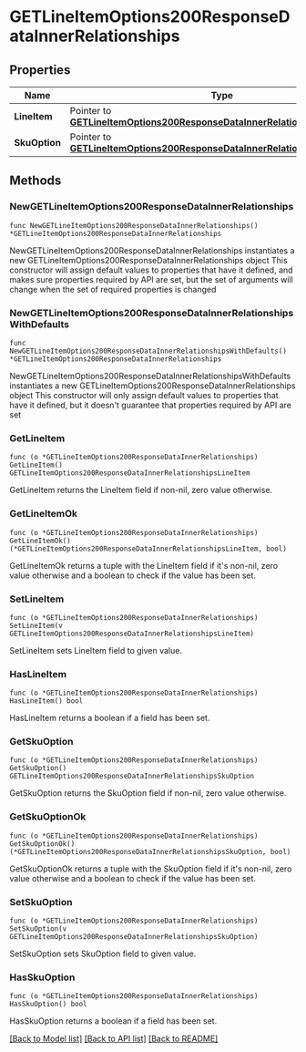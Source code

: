 # GETLineItemOptions200ResponseDataInnerRelationships

## Properties

Name | Type | Description | Notes
------------ | ------------- | ------------- | -------------
**LineItem** | Pointer to [**GETLineItemOptions200ResponseDataInnerRelationshipsLineItem**](GETLineItemOptions200ResponseDataInnerRelationshipsLineItem.md) |  | [optional] 
**SkuOption** | Pointer to [**GETLineItemOptions200ResponseDataInnerRelationshipsSkuOption**](GETLineItemOptions200ResponseDataInnerRelationshipsSkuOption.md) |  | [optional] 

## Methods

### NewGETLineItemOptions200ResponseDataInnerRelationships

`func NewGETLineItemOptions200ResponseDataInnerRelationships() *GETLineItemOptions200ResponseDataInnerRelationships`

NewGETLineItemOptions200ResponseDataInnerRelationships instantiates a new GETLineItemOptions200ResponseDataInnerRelationships object
This constructor will assign default values to properties that have it defined,
and makes sure properties required by API are set, but the set of arguments
will change when the set of required properties is changed

### NewGETLineItemOptions200ResponseDataInnerRelationshipsWithDefaults

`func NewGETLineItemOptions200ResponseDataInnerRelationshipsWithDefaults() *GETLineItemOptions200ResponseDataInnerRelationships`

NewGETLineItemOptions200ResponseDataInnerRelationshipsWithDefaults instantiates a new GETLineItemOptions200ResponseDataInnerRelationships object
This constructor will only assign default values to properties that have it defined,
but it doesn't guarantee that properties required by API are set

### GetLineItem

`func (o *GETLineItemOptions200ResponseDataInnerRelationships) GetLineItem() GETLineItemOptions200ResponseDataInnerRelationshipsLineItem`

GetLineItem returns the LineItem field if non-nil, zero value otherwise.

### GetLineItemOk

`func (o *GETLineItemOptions200ResponseDataInnerRelationships) GetLineItemOk() (*GETLineItemOptions200ResponseDataInnerRelationshipsLineItem, bool)`

GetLineItemOk returns a tuple with the LineItem field if it's non-nil, zero value otherwise
and a boolean to check if the value has been set.

### SetLineItem

`func (o *GETLineItemOptions200ResponseDataInnerRelationships) SetLineItem(v GETLineItemOptions200ResponseDataInnerRelationshipsLineItem)`

SetLineItem sets LineItem field to given value.

### HasLineItem

`func (o *GETLineItemOptions200ResponseDataInnerRelationships) HasLineItem() bool`

HasLineItem returns a boolean if a field has been set.

### GetSkuOption

`func (o *GETLineItemOptions200ResponseDataInnerRelationships) GetSkuOption() GETLineItemOptions200ResponseDataInnerRelationshipsSkuOption`

GetSkuOption returns the SkuOption field if non-nil, zero value otherwise.

### GetSkuOptionOk

`func (o *GETLineItemOptions200ResponseDataInnerRelationships) GetSkuOptionOk() (*GETLineItemOptions200ResponseDataInnerRelationshipsSkuOption, bool)`

GetSkuOptionOk returns a tuple with the SkuOption field if it's non-nil, zero value otherwise
and a boolean to check if the value has been set.

### SetSkuOption

`func (o *GETLineItemOptions200ResponseDataInnerRelationships) SetSkuOption(v GETLineItemOptions200ResponseDataInnerRelationshipsSkuOption)`

SetSkuOption sets SkuOption field to given value.

### HasSkuOption

`func (o *GETLineItemOptions200ResponseDataInnerRelationships) HasSkuOption() bool`

HasSkuOption returns a boolean if a field has been set.


[[Back to Model list]](../README.md#documentation-for-models) [[Back to API list]](../README.md#documentation-for-api-endpoints) [[Back to README]](../README.md)


